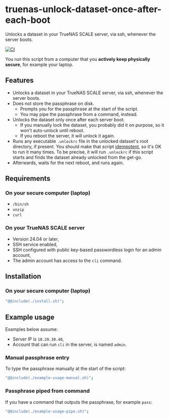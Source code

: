 # truenas-unlock-dataset-once-after-each-boot

Unlocks a dataset in your TrueNAS SCALE server, via ssh, whenever the server
boots.

[![CI](https://github.com/hugojosefson/truenas-unlock-dataset-once-after-each-boot/actions/workflows/deno.yaml/badge.svg)](https://github.com/hugojosefson/truenas-unlock-dataset-once-after-each-boot/actions/workflows/deno.yaml)

You run this script from a computer that you **actively keep physically
secure**, for example your laptop.

## Features

- Unlocks a dataset in your TrueNAS SCALE server, via ssh, whenever the server
  boots.
- Does not store the passphrase on disk.
  - Prompts you for the passphrase at the start of the script.
  - You may pipe the passphrase from a command, instead.
- Unlocks the dataset only once after each server boot.
  - If you manually lock the dataset, you probably did it on purpose, so it
    won't auto-unlock until reboot.
  - If you reboot the server, it will unlock it again.
- Runs any executable `.unlockrc` file in the unlocked dataset's root directory,
  if present. You should make that script
  [idempotent](https://en.wikipedia.org/wiki/Idempotence), so it's OK to run it
  many times. To be precise, it will run `.unlockrc` if this script starts and
  finds the dataset already unlocked from the get-go.
- Afterwards, waits for the next reboot, and runs again.

## Requirements

### On your secure computer (laptop)

- `/bin/sh`
- `unzip`
- `curl`

### On your TrueNAS SCALE server

- Version 24.04 or later,
- SSH service enabled,
- SSH configured with public key-based passwordless login for an admin account,
- The admin account has access to the `cli` command.

## Installation

### On your secure computer (laptop)

```sh
"@@include(./install.sh)";
```

## Example usage

Examples below assume:

- Server IP is `10.20.30.40`,
- Account that can run `cli` in the server, is named `admin`.

### Manual passphrase entry

To type the passphrase manually at the start of the script:

```sh
"@@include(./example-usage-manual.sh)";
```

### Passphrase piped from command

If you have a command that outputs the passphrase, for example `pass`:

```sh
"@@include(./example-usage-pipe.sh)";
```
